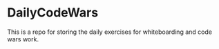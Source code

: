 # DailyCodeWars

This is a repo for storing the daily exercises for whiteboarding and code wars work.
